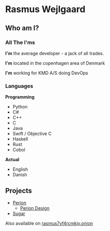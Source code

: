 # Rasmus Wejlgaard

## Who am I?
### All The I'ms
**I'm** the average developer - a jack of all trades.

**I'm** located in the copenhagen area of Denmark

**I'm** working for KMD A/S doing DevOps

### Languages
**Programming**

* Python
* C#
* C++
* C
* Java
* Swift / Objective C
* Haskell
* Rust
* Cobol

**Actual**

* English
* Danish

## Projects
* [Perion](http://perionapp.com)
    * [Perion Design](http://perionapp.com/perion-design)
* [Sugar](/sugar)

Also available on [rasmus7vf4rcmkjy.onion](rasmus7vf4rcmkjy.onion)